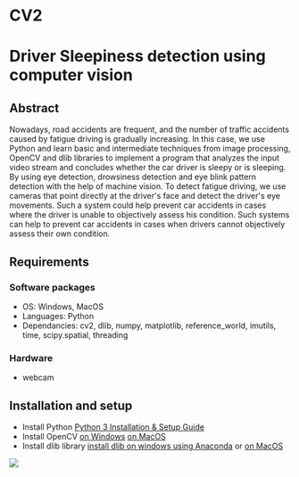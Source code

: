 CV2
====
# Driver Sleepiness detection using computer vision
## Abstract
Nowadays, road accidents are frequent, and the number of traffic accidents caused by fatigue driving is gradually increasing. In this case, we use Python and learn basic and intermediate techniques from image processing, OpenCV and dlib libraries to implement a program that analyzes the input video stream and concludes whether the car driver is sleepy or is sleeping. By using eye detection, drowsiness detection and eye blink pattern detection with the help of machine vision. To detect fatigue driving, we use cameras that point directly at the driver's face and detect the driver's eye movements. Such a system could help prevent car accidents in cases where the driver is unable to objectively assess his condition. Such systems can help to prevent car accidents in cases when drivers cannot objectively assess their own condition.
## Requirements
### Software packages
* OS: Windows, MacOS
* Languages: Python
* Dependancies: cv2, dlib, numpy, matplotlib, reference_world, imutils, time, scipy.spatial, threading
### Hardware
* webcam

## Installation and setup
* Install Python [Python 3 Installation & Setup Guide](https://realpython.com/installing-python/)
* Install OpenCV [on Windows](https://learnopencv.com/install-opencv3-on-windows/) [on MacOS](https://learnopencv.com/install-opencv3-on-macos/)
* Install dlib library [install dlib on windows using Anaconda](https://www.youtube.com/watch?v=xXbouOlAyoo) or [on MacOS](https://learnopencv.com/install-dlib-on-macos/)

![](https://github.com/Starinesh/CV2/blob/main/diagram.drawio)
